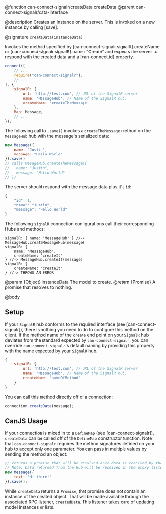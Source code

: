 @function can-connect-signalr/createData createData
@parent can-connect-signalr/data-interface

@description Creates an instance on the server.  This is invoked on a new instance by calling [save].

@signature `createData(instanceData)`

Invokes the method specified by [can-connect-signalr.signalR].createName or
[can-connect-signalr.signalR].name+"Create" and expects the server to respond
with the created data and a [can-connect.id] property.

```js
connect([
	// ...
	require("can-connect-signalr"),
	// ...
], {
	signalR: {
		url: 'http://test.com', // URL of the SignalR server
		name: 'MessageHub', // Name of the SignalR hub,
		createName: 'createTheMessage'
	},
	Map: Message,
	// ...
});

```

The following call to `.save()` invokes a `createTheMessage` method on the `MessageHub` hub with the message's serialized data:

```js
new Message({
	name: "Justin",
	message: "Hello World"
}).save()
// calls MesageHub.createTheMessage({
//   name: "Justin",
//   message: "Hello World"
// })
```

The server should respond with the message data plus it's `id`:

```js
{
	"id": 1,
	"name": "Justin",
	"message": "Hello World"
}
```

The following `signalR` connection configurations call their corresponding Hubs and methods:

```
signalR: { name: 'MessageHub' } //-> MessageHub.createMessageHub(message)
signalR: {
    name: 'MessageHub',
    createName: "createIt"
} //-> MessageHub.createIt(message)
signalR: {
    createName: "createIt"
} //-> THROWS AN ERROR
```

@param {Object} instanceData The model to create.
@return {Promise<Object>} A promise that resolves to nothing.


@body

## Setup

If your `SignalR` hub conforms to the required interface (see [can-connect-signalr]), there is nothing you need to
do to configure this method on the client. If the method name of the `create` end point on your `SignalR` hub deviates from
the standard expected by `can-connect-signalr`, you can override `can-connect-signalr`'s default naming by providing
this property with the name expected by your `SignalR` hub.

```js
{
	signalR: {
		url: 'http://test.com', // URL of the SignalR server
		name: 'MessageHub', // Name of the SignalR hub,
		createName: 'nameOfMethod'
	}
}
```

You can call this method directly off of a connection:

```js
connection.createData(message);
```

## CanJS Usage

If your connection is mixed in to a `DefineMap` (see [can-connect-signalr]), `createData` can be called off of the
`DefineMap` constructor function. Note that `can-connect-signalr` requires the method signatures
defined on your hub to accept only one parameter. You can pass in multiple values by sending the method
an object:

```js
// returns a promise that will be resolved once data is received by the Hub.
// Note: Data returned from the Hub will be received in the proxy listener.
new Message({
	text: 'Hi there!'
}).save();
```

While `createData` returns a `Promise`, that promise does not contain an instance of the created object. That
will be made available through the associated RPC listener, `createdData`. This listener takes care of updating
model instances or lists.
